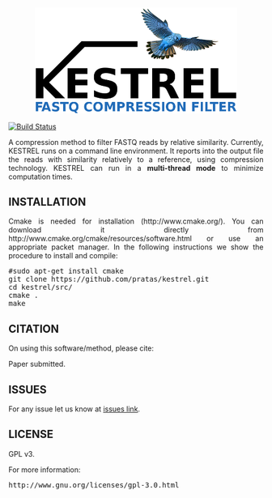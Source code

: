 <p align="center"><img src="imgs/kestrel.png" 
alt="KESTREL" width="400" border="0" /></p>

[![Build Status](https://travis-ci.org/pratas/kestrel.svg?branch=master)](https://travis-ci.org/pratas/kestrel)

<p align="justify">A compression method to filter FASTQ reads by relative similarity. Currently, KESTREL runs on a command line environment. It reports into the output file the reads with similarity relatively to a reference, using compression technology. KESTREL can run in a <b>multi-thread mode</b> to minimize computation times.</p>

## INSTALLATION ##

<p align="justify">Cmake is needed for installation (http://www.cmake.org/). You can download it directly from http://www.cmake.org/cmake/resources/software.html or use an appropriate packet manager. In the following instructions we show the procedure to install and compile: </p>

<pre>
#sudo apt-get install cmake
git clone https://github.com/pratas/kestrel.git
cd kestrel/src/
cmake .
make
</pre>

## CITATION ##

On using this software/method, please cite:

Paper submitted.

## ISSUES ##

For any issue let us know at [issues link](https://github.com/pratas/kestrel/issues).

## LICENSE ##

GPL v3.

For more information:
<pre>http://www.gnu.org/licenses/gpl-3.0.html</pre>


